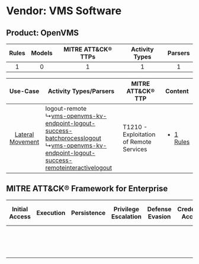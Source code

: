 Vendor: VMS Software
====================
Product: OpenVMS
----------------
| Rules | Models | MITRE ATT&CK® TTPs | Activity Types | Parsers |
|:-----:|:------:|:------------------:|:--------------:|:-------:|
|   1   |   0    |         1          |       1        |    1    |

|    Use-Case    | Activity Types/Parsers    | MITRE ATT&CK® TTP    | Content    |
|:----:| ---- | ---- | ---- |
| [Lateral Movement](../../../UseCases/uc_lateral_movement.md) |  logout-remote<br> ↳[vms-openvms-kv-endpoint-logout-success-batchprocesslogout](Ps/pC_vmsopenvmskvendpointlogoutsuccessbatchprocesslogout.md)<br> ↳[vms-openvms-kv-endpoint-logout-success-remoteinteractivelogout](Ps/pC_vmsopenvmskvendpointlogoutsuccessremoteinteractivelogout.md)<br> | T1210 - Exploitation of Remote Services<br> | [<ul><li>1 Rules</li></ul>](RM/r_m_vms_software_openvms_Lateral_Movement.md) |

MITRE ATT&CK® Framework for Enterprise
--------------------------------------
| Initial Access | Execution | Persistence | Privilege Escalation | Defense Evasion | Credential Access | Discovery | Lateral Movement                                                                     | Collection | Command and Control | Exfiltration | Impact |
| -------------- | --------- | ----------- | -------------------- | --------------- | ----------------- | --------- | ------------------------------------------------------------------------------------ | ---------- | ------------------- | ------------ | ------ |
|                |           |             |                      |                 |                   |           | [Exploitation of Remote Services](https://attack.mitre.org/techniques/T1210)<br><br> |            |                     |              |        |